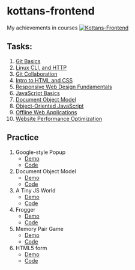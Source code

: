 # kottans-frontend

My achievements in courses [![Kottans-Frontend][icon-kottans]][kottans-frontend]

## Tasks: 
1. [Git Basics](task_git_and_github/git_and_github.md)
2. [Linux CLI, and HTTP](task_linux_cli/linux_cli.md)
3. [Git Collaboration](task_git_collaboration/git_collaboration.md)
4. [Intro to HTML and CSS](task_html_css_intro/html_css_intro.md)
5. [Responsive Web Design Fundamentals](task_responsive_web_design/task_responsive_web_design.md)
6. [JavaScript Basics](task_js_basics/task_js_basics.md)
7. [Document Object Model](task_js_dom/task_js_dom.md)
8. [Object-Oriented JavaScript](task_js_oop/task_js_oop.md)
9. [Offline Web Applications](task_offline_web_app/task_offline_web_app.md)
10. [Website Performance Optimization](task_website_performance/task_website_performance.md)

## Practice
1. Google-style Popup
   - [Demo](https://madmaxwmfu.github.io/g00gle-p0pup/)
   - [Code](https://github.com/madmaxWMFU/g00gle-p0pup)
2. Document Object Model
   - [Demo](https://madmaxwmfu.github.io/dom-marvel/)
   - [Code](https://github.com/madmaxWMFU/dom-marvel)
3. A Tiny JS World
   - [Demo](https://madmaxwmfu.github.io/a-tiny-JS-world/)
   - [Code](https://github.com/madmaxwmfu/a-tiny-JS-world/blob/gh-pages/index.js)
4. Frogger
   - [Demo](https://madmaxwmfu.github.io/frogger_game/)
   - [Code](https://github.com/madmaxWMFU/frogger_game)
5. Memory Pair Game
   - [Demo](https://madmaxwmfu.github.io/memory-game/)
   - [Code](https://github.com/madmaxWMFU/memory-game)
6. HTML5 form
   - [Demo](https://madmaxwmfu.github.io/html5-forms/)
   - [Code](https://github.com/madmaxWMFU/html5-forms)































[icon-kottans]: https://img.shields.io/badge/%3D(%5E.%5E)%3D-frontend-yellow.svg
[kottans-frontend]: https://github.com/kottans/frontend
